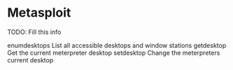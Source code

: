 # Metasploit

TODO: Fill this info

enumdesktops   List all accessible desktops and window stations
getdesktop     Get the current meterpreter desktop
setdesktop     Change the meterpreters current desktop